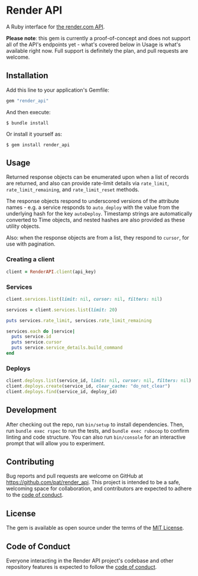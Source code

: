 # Render API

A Ruby interface for [the render.com API](https://render.com/docs/api).

**Please note**: this gem is currently a proof-of-concept and does not support all of the API's endpoints yet - what's covered below in Usage is what's available right now. Full support is definitely the plan, and pull requests are welcome.

## Installation

Add this line to your application's Gemfile:

```ruby
gem "render_api"
```

And then execute:

    $ bundle install

Or install it yourself as:

    $ gem install render_api

## Usage

Returned response objects can be enumerated upon when a list of records are returned, and also can provide rate-limit details via `rate_limit`, `rate_limit_remaining`, and `rate_limit_reset` methods.

The response objects respond to underscored versions of the attribute names - e.g. a service responds to `auto_deploy` with the value from the underlying hash for the key `autoDeploy`. Timestamp strings are automatically converted to Time objects, and nested hashes are also provided as these utility objects.

Also: when the response objects are from a list, they respond to `cursor`, for use with pagination.

### Creating a client

```ruby
client = RenderAPI.client(api_key)
```

### Services

```ruby
client.services.list(limit: nil, cursor: nil, filters: nil)
```

```ruby
services = client.services.list(limit: 20)

puts services.rate_limit, services.rate_limit_remaining

services.each do |service|
  puts service.id
  puts service.cursor
  puts service.service_details.build_command
end
```

### Deploys

```ruby
client.deploys.list(service_id, limit: nil, cursor: nil, filters: nil)
client.deploys.create(service_id, clear_cache: "do_not_clear")
client.deploys.find(service_id, deploy_id)
```

## Development

After checking out the repo, run `bin/setup` to install dependencies. Then, run `bundle exec rspec` to run the tests, and `bundle exec rubocop` to confirm linting and code structure. You can also run `bin/console` for an interactive prompt that will allow you to experiment.

## Contributing

Bug reports and pull requests are welcome on GitHub at https://github.com/pat/render_api. This project is intended to be a safe, welcoming space for collaboration, and contributors are expected to adhere to the [code of conduct](https://github.com/pat/render_api/blob/main/CODE_OF_CONDUCT.md).

## License

The gem is available as open source under the terms of the [MIT License](https://opensource.org/licenses/MIT).

## Code of Conduct

Everyone interacting in the Render API project's codebase and other repository features is expected to follow the [code of conduct](https://github.com/pat/render_api/blob/main/CODE_OF_CONDUCT.md).
